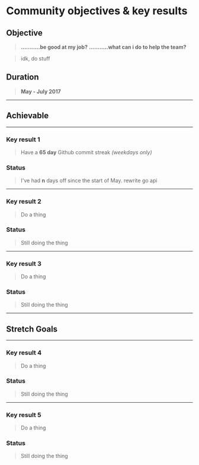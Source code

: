 # Community objectives & key results

## Objective

> **...........be good at my job?**
> **...........what can i do to help the team?**

> idk, do stuff

## Duration

> **May - July 2017**

---
## Achievable
---
### Key result 1

> Have a **65 day** Github commit streak _(weekdays only)_

### Status

> I've had **n** days off since the start of May.
rewrite go api
---
### Key result 2

> Do a thing

### Status

> Still doing the thing

---
### Key result 3

> Do a thing

### Status

> Still doing the thing

---
## Stretch Goals
---
### Key result 4

> Do a thing

### Status

> Still doing the thing

---
### Key result 5

> Do a thing

### Status

> Still doing the thing
